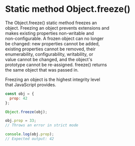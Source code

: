 # Static method Object.freeze()

The Object.freeze() static method freezes an  
object. Freezing an object prevents extensions and  
makes existing properties non-writable and  
non-configurable. A frozen object can no longer  
be changed: new properties cannot be added,  
existing properties cannot be removed, their  
enumerability, configurability, writability, or  
value cannot be changed, and the object's  
prototype cannot be re-assigned. freeze() returns  
the same object that was passed in.  

Freezing an object is the highest integrity level  
that JavaScript provides.  

```javascript
const obj = {
  prop: 42
};

Object.freeze(obj);

obj.prop = 33;
// Throws an error in strict mode

console.log(obj.prop);
// Expected output: 42
```
